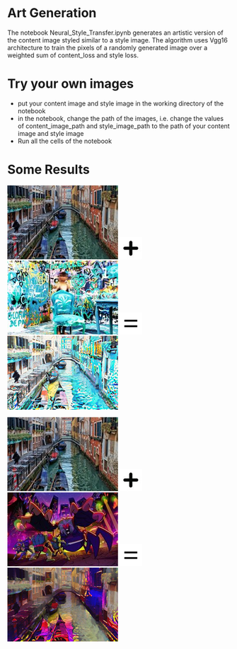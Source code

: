 # Art Generation

The notebook Neural_Style_Transfer.ipynb generates an artistic version of the content image styled similar to a style image. The algorithm
uses Vgg16 architecture to train the pixels of a randomly generated image over a weighted sum of content_loss and style loss.

# Try your own images

- put your content image and style image in the working directory of the notebook
- in the notebook, change the path of the images, i.e. change the values of content_image_path and style_image_path to the path of your content image and style image
- Run all the cells of the notebook

# Some Results
![alt text](https://github.com/OverGeek/Neural-Style-Transfer/blob/master/content.jpeg)     ![alt_text](https://github.com/OverGeek/Neural-Style-Transfer/blob/master/plus.jpeg)      ![alt_text](https://github.com/OverGeek/Neural-Style-Transfer/blob/master/style_2.jpeg)      ![alt_text](https://github.com/OverGeek/Neural-Style-Transfer/blob/master/equal.png)    ![alt text](https://github.com/OverGeek/Neural-Style-Transfer/blob/master/styled_1_re.png) 



![alt text](https://github.com/OverGeek/Neural-Style-Transfer/blob/master/content.jpeg)     ![alt_text](https://github.com/OverGeek/Neural-Style-Transfer/blob/master/plus.jpeg)      ![alt_text](https://github.com/OverGeek/Neural-Style-Transfer/blob/master/style_3.jpeg)      ![alt_text](https://github.com/OverGeek/Neural-Style-Transfer/blob/master/equal.png)    ![alt text](https://github.com/OverGeek/Neural-Style-Transfer/blob/master/styled_3_re.png) 

